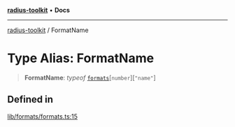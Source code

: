 [**radius-toolkit**](../README.md) • **Docs**

***

[radius-toolkit](../globals.md) / FormatName

# Type Alias: FormatName

> **FormatName**: *typeof* [`formats`](../variables/formats.md)\[`number`\]\[`"name"`\]

## Defined in

[lib/formats/formats.ts:15](https://github.com/rangle/radius-token-tango/blob/5b6e6f5adbda55f8c41a4c8308d1d8885a9b9a2f/packages/radius-toolkit/src/lib/formats/formats.ts#L15)
